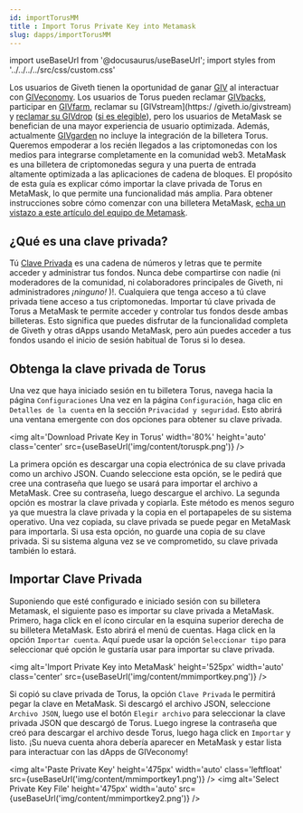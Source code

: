 ```yaml
---
id: importTorusMM
title : Import Torus Private Key into Metamask
slug: dapps/importTorusMM
---
```

import useBaseUrl from '@docusaurus/useBaseUrl';
import styles from '../../../../src/css/custom.css'


Los usuarios de Giveth tienen la oportunidad de ganar [GIV](/es/giveconomy/) al interactuar con [GIVeconomy](https://giveth.io/giveconomy). Los usuarios de Torus pueden reclamar [GIVbacks](https://giveth.io/givbacks), participar en [GIVfarm](https://giveth.io/givfarm), reclamar su [GIVstream](https:/ /giveth.io/givstream) y [reclamar su GIVdrop](https://giveth.io/claim) ([si es elegible](/es/giveconomy/givdrop)), pero los usuarios de MetaMask se benefician de una mayor experiencia de usuario optimizada.  Además, actualmente [GIVgarden](https://gardens.1hive.org/#/xdai/garden/0xb25f0ee2d26461e2b5b3d3ddafe197a0da677b98) no incluye la integración de la billetera Torus.
Queremos empoderar a los recién llegados a las criptomonedas con los medios para integrarse completamente en la comunidad web3. MetaMask es una billetera de criptomonedas segura y una puerta de entrada altamente optimizada a las aplicaciones de cadena de bloques. El propósito de esta guía es explicar cómo importar la clave privada de Torus en MetaMask, lo que permite una funcionalidad más amplia. Para obtener instrucciones sobre cómo comenzar con una billetera MetaMask, [echa un vistazo a este artículo del equipo de Metamask](https://metamask.zendesk.com/hc/en-us/articles/360015489531-Getting-Started-With-MetaMask).

## ¿Qué es una clave privada?

Tú [Clave Privada](https://www.coinbase.com/learn/crypto-basics/what-is-a-private-key) es una cadena de números y letras que te permite acceder y administrar tus fondos. <span class='importantText'>Nunca debe compartirse con nadie (ni moderadores de la comunidad, ni colaboradores principales de Giveth, ni administradores <i>¡ninguno!</i> )!</span>. Cualquiera que tenga acceso a tú clave privada tiene acceso a tus criptomonedas. Importar tú clave privada de Torus a MetaMask te permite acceder y controlar tus fondos desde ambas billeteras. Esto significa que puedes disfrutar de la funcionalidad completa de Giveth y otras dApps usando MetaMask, pero aún puedes acceder a tus fondos usando el inicio de sesión habitual de Torus si lo desea.
## Obtenga la clave privada de Torus
Una vez que haya iniciado sesión en tu billetera Torus, navega hacia la página `Configuraciones` Una vez en la página `Configuración`, haga clic en `Detalles de la cuenta` en la sección `Privacidad y seguridad`. Esto abrirá una ventana emergente con dos opciones para obtener su clave privada.

<img alt='Download Private Key in Torus' width='80%' height='auto' class='center' src={useBaseUrl('img/content/toruspk.png')} />

La primera opción es descargar una copia electrónica de su clave privada como un archivo JSON. Cuando seleccione esta opción, se le pedirá que cree una contraseña que luego se usará para importar el archivo a MetaMask. Cree su contraseña, luego descargue el archivo.
La segunda opción es mostrar la clave privada y copiarla. Este método es menos seguro ya que muestra la clave privada y la copia en el portapapeles de su sistema operativo. Una vez copiada, su clave privada se puede pegar en MetaMask para importarla. Si usa esta opción, no guarde una copia de su clave privada. Si su sistema alguna vez se ve comprometido, su clave privada también lo estará.
## Importar Clave Privada
Suponiendo que esté configurado e iniciado sesión con su billetera Metamask, el siguiente paso es importar su clave privada a MetaMask. Primero, haga click en el ícono circular en la esquina superior derecha de su billetera MetaMask. Esto abrirá el menú de cuentas. Haga click en la opción `Importar cuenta`. Aquí puede usar la opción `Seleccionar tipo` para seleccionar qué opción le gustaría usar para importar su clave privada.

<img alt='Import Private Key into MetaMask' height='525px' width='auto' class='center' src={useBaseUrl('img/content/mmimportkey.png')} />


Si copió su clave privada de Torus, la opción `Clave Privada` le permitirá pegar la clave en MetaMask. Si descargó el archivo JSON, seleccione `Archivo JSON`, luego use el botón `Elegir archivo` para seleccionar la clave privada JSON que descargó de Torus. Luego ingrese la contraseña que creó para descargar el archivo desde Torus, luego haga click en `Importar` y listo. ¡Su nueva cuenta ahora debería aparecer en MetaMask y estar lista para interactuar con las dApps de GIVeconomy!


<img alt='Paste Private Key' height='475px' width='auto' class='leftfloat' src={useBaseUrl('img/content/mmimportkey1.png')} />
<img alt='Select Private Key File' height='475px' width='auto' src={useBaseUrl('img/content/mmimportkey2.png')} />

